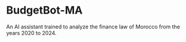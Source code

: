# BudgetBot-MA
An AI assistant trained to analyze the finance law of Morocco from the years 2020 to 2024.
